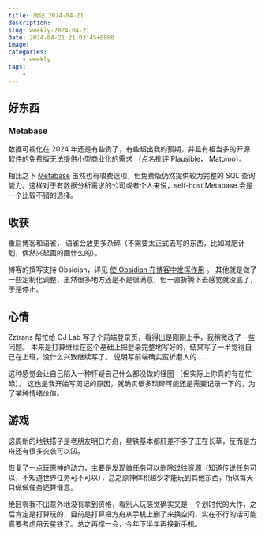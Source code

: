 ```yaml
---
title: 周记 2024-04-21
description: 
slug: weekly-2024-04-21
date: 2024-04-21 21:03:45+0800
image: 
categories:
    - weekly
tags:
    - 
---
```


## 好东西

### Metabase

数据可视化在 2024 年还是有些贵了，有些超出我的预期，并且有相当多的开源软件的免费版无法提供小型商业化的需求 （点名批评 Plausible， Matomo）。

相比之下
[Metabase](https://github.com/metabase/metabase)
虽然也有收费选项，但免费版仍然提供较为完整的 SQL 查询能力。这样对于有数据分析需求的公司或者个人来说，self-host Metabase 会是一个比较不错的选择。

## 收获

重启博客和语雀，
语雀会放更多杂碎（不需要太正式去写的东西，比如减肥计划，偶然兴起画的画什么的）。

博客的撰写支持 Obsidian，详见 [使 Obsidian 在博客中发挥作用](https://slhmy.github.io/blog/zh-cn/p/blogging-with-obsidian/) 。
其他就是做了一些定制化调整，虽然很多地方还是不是很满意，但一直折腾下去感觉就没底了，于是停止。

## 心情

Zztrans 帮忙给 OJ Lab 写了个前端登录页，看得出是刚刚上手，我稍微改了一些问题。
本来是打算继续在这个基础上把登录完整地写好的，结果写了一半觉得自己在上班，没什么兴致继续写了。
说明写前端确实蛮折磨人的......

这种感觉会让自己陷入一种怀疑自己什么都没做的怪圈 （但实际上你真的有在忙碌）。
这也是我开始写周记的原因，就确实很多琐碎可能还是需要记录一下的，为了某种情绪价值。

## 游戏

这周新的地铁搭子是老朋友明日方舟，星铁基本都肝差不多了正在长草，反而是方舟还有很多突袭可以凹。

恢复了一点玩原神的动力，主要是发现做任务可以删除过往资源（知道传说任务可以，不知道世界任务可不可以），总之原神体积越少才能玩到其他东西，所以每天只做做任务还算惬意。

绝区零我不出意外地没有拿到资格，看别人玩感觉确实又是一个划时代的大作，之后肯定是打算玩的，目前是打算把方舟从手机上删了来换空间，实在不行的话可能真要考虑用云星铁了。总之再撑一会，今年下半年再换新手机。